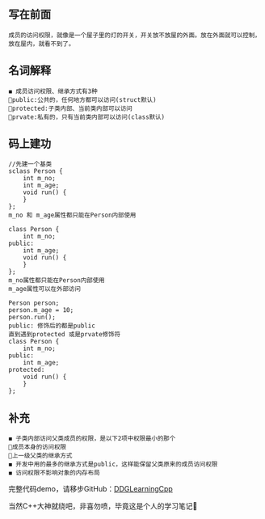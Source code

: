 ## 写在前面
```
成员的访问权限，就像是一个屋子里的灯的开关，开关放不放屋的外面。放在外面就可以控制，放在屋内，就看不到了。
```
## 名词解释
```
◼ 成员访问权限、继承方式有3种 
public:公共的，任何地方都可以访问(struct默认) 
protected:子类内部、当前类内部可以访问 
prvate:私有的，只有当前类内部可以访问(class默认)
```

## 码上建功 
```
//先建一个基类
sclass Person {
    int m_no;
    int m_age;
    void run() {
    }
};
m_no 和 m_age属性都只能在Person内部使用

class Person {
    int m_no;
public:
    int m_age;
    void run() {
    }
};
m_no属性都只能在Person内部使用
m_age属性可以在外部访问

Person person;
person.m_age = 10;
person.run();
public: 修饰后的都是public
直到遇到protected 或是prvate修饰符
class Person {
    int m_no;
public:
    int m_age;
protected:
    void run() {
    }
};
```
## 补充
```
◼ 子类内部访问父类成员的权限，是以下2项中权限最小的那个 
成员本身的访问权限
上一级父类的继承方式
◼ 开发中用的最多的继承方式是public，这样能保留父类原来的成员访问权限
◼ 访问权限不影响对象的内存布局
```
完整代码demo，请移步GitHub：[DDGLearningCpp](https://github.com/dudongge/DDGLearningCpp)

当然C++大神就绕吧，非喜勿喷，毕竟这是个人的学习笔记📒